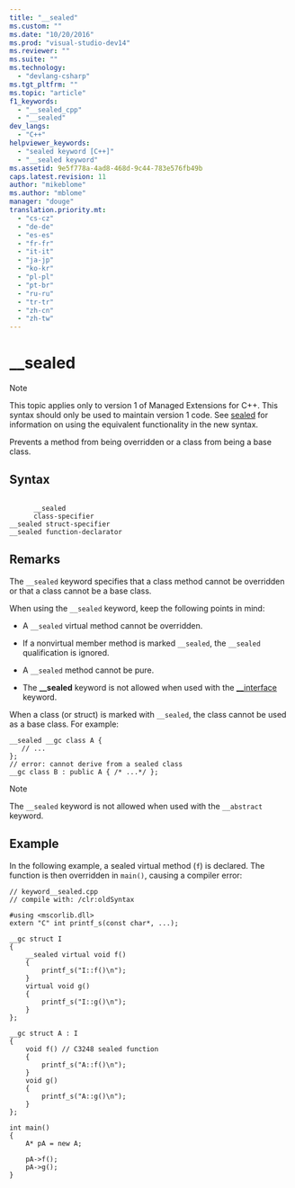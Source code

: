 ```yaml
---
title: "__sealed"
ms.custom: ""
ms.date: "10/20/2016"
ms.prod: "visual-studio-dev14"
ms.reviewer: ""
ms.suite: ""
ms.technology: 
  - "devlang-csharp"
ms.tgt_pltfrm: ""
ms.topic: "article"
f1_keywords: 
  - "__sealed_cpp"
  - "__sealed"
dev_langs: 
  - "C++"
helpviewer_keywords: 
  - "sealed keyword [C++]"
  - "__sealed keyword"
ms.assetid: 9e5f778a-4ad8-468d-9c44-783e576fb49b
caps.latest.revision: 11
author: "mikeblome"
ms.author: "mblome"
manager: "douge"
translation.priority.mt: 
  - "cs-cz"
  - "de-de"
  - "es-es"
  - "fr-fr"
  - "it-it"
  - "ja-jp"
  - "ko-kr"
  - "pl-pl"
  - "pt-br"
  - "ru-ru"
  - "tr-tr"
  - "zh-cn"
  - "zh-tw"
---
```

# __sealed
> [!NOTE]
>  This topic applies only to version 1 of Managed Extensions for C++. This syntax should only be used to maintain version 1 code. See [sealed](../Topic/sealed%20%20\(C++%20Component%20Extensions\).md) for information on using the equivalent functionality in the new syntax.  
  
 Prevents a method from being overridden or a class from being a base class.  
  
## Syntax  
  
```  
  
      __sealed   
      class-specifier  
__sealed struct-specifier  
__sealed function-declarator  
```  
  
## Remarks  
 The `__sealed` keyword specifies that a class method cannot be overridden or that a class cannot be a base class.  
  
 When using the `__sealed` keyword, keep the following points in mind:  
  
-   A `__sealed` virtual method cannot be overridden.  
  
-   If a nonvirtual member method is marked `__sealed`, the `__sealed` qualification is ignored.  
  
-   A `__sealed` method cannot be pure.  
  
-   The **__sealed** keyword is not allowed when used with the [__interface](../Topic/__interface.md) keyword.  
  
 When a class (or struct) is marked with `__sealed`, the class cannot be used as a base class. For example:  
  
```  
__sealed __gc class A {  
   // ...  
};  
// error: cannot derive from a sealed class  
__gc class B : public A { /* ...*/ };  
```  
  
> [!NOTE]
>  The `__sealed` keyword is not allowed when used with the `__abstract` keyword.  
  
## Example  
 In the following example, a sealed virtual method (`f`) is declared. The function is then overridden in `main()`, causing a compiler error:  
  
```  
// keyword__sealed.cpp  
// compile with: /clr:oldSyntax  
  
#using <mscorlib.dll>  
extern "C" int printf_s(const char*, ...);  
  
__gc struct I  
{  
    __sealed virtual void f()  
    {   
        printf_s("I::f()\n");   
    }  
    virtual void g()  
    {  
        printf_s("I::g()\n");  
    }  
};  
  
__gc struct A : I   
{  
    void f() // C3248 sealed function  
    {   
        printf_s("A::f()\n");   
    }     
    void g()  
    {  
        printf_s("A::g()\n");  
    }  
};  
  
int main()  
{  
    A* pA = new A;  
  
    pA->f();  
    pA->g();  
}  
```